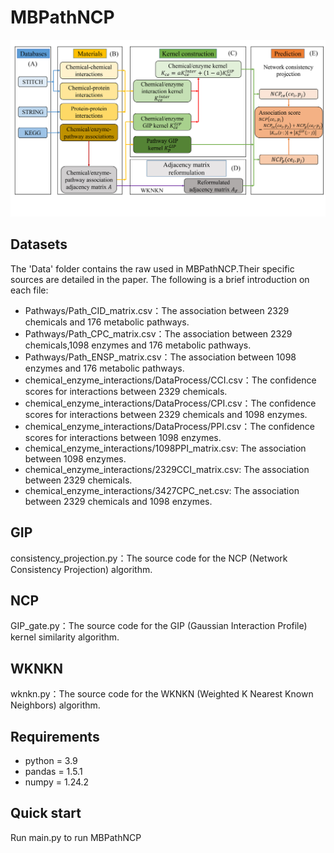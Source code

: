 # MBPathNCP

![model](./model.jpg)

## Datasets
The 'Data' folder contains the raw used in MBPathNCP.Their specific sources are detailed in the paper. The following is a brief introduction on each file:
- Pathways/Path_CID_matrix.csv：The association between 2329 chemicals and 176 metabolic pathways.
- Pathways/Path_CPC_matrix.csv：The association between 2329 chemicals,1098 enzymes and 176 metabolic pathways.
- Pathways/Path_ENSP_matrix.csv：The association between 1098 enzymes and 176 metabolic pathways.
- chemical_enzyme_interactions/DataProcess/CCI.csv：The confidence scores for interactions between 2329 chemicals.
- chemical_enzyme_interactions/DataProcess/CPI.csv：The confidence scores for interactions between 2329 chemicals and 1098 enzymes.
- chemical_enzyme_interactions/DataProcess/PPI.csv：The confidence scores for interactions between 1098 enzymes.
- chemical_enzyme_interactions/1098PPI_matrix.csv: The association between 1098 enzymes.
- chemical_enzyme_interactions/2329CCI_matrix.csv: The association between 2329 chemicals.
- chemical_enzyme_interactions/3427CPC_net.csv: The association between 2329 chemicals and 1098 enzymes.

## GIP
consistency_projection.py：The source code for the NCP (Network Consistency Projection) algorithm.
## NCP
GIP_gate.py：The source code for the GIP (Gaussian Interaction Profile) kernel similarity algorithm.
## WKNKN
wknkn.py：The source code for the WKNKN (Weighted K Nearest Known Neighbors) algorithm. 

## Requirements
- python = 3.9
- pandas = 1.5.1
- numpy = 1.24.2

## Quick start

Run main.py to run MBPathNCP
